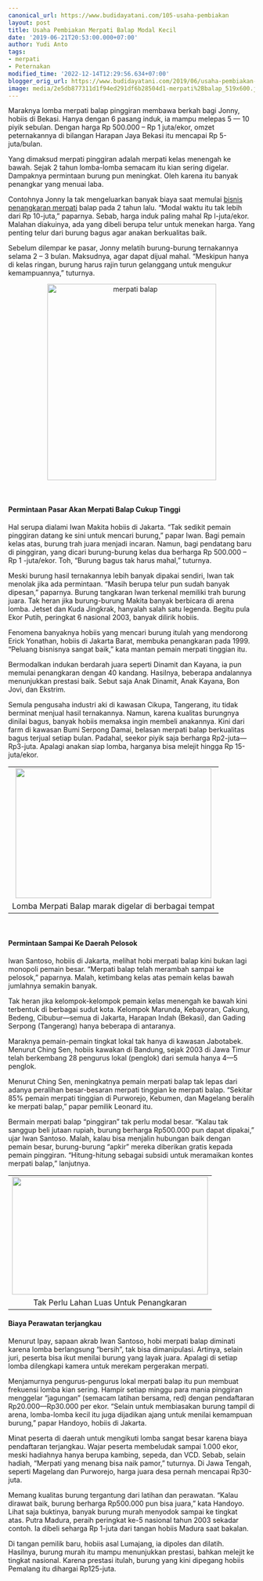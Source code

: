 ```yaml
---
canonical_url: https://www.budidayatani.com/105-usaha-pembiakan
layout: post
title: Usaha Pembiakan Merpati Balap Modal Kecil
date: '2019-06-21T20:53:00.000+07:00'
author: Yudi Anto
tags:
- merpati
- Peternakan
modified_time: '2022-12-14T12:29:56.634+07:00'
blogger_orig_url: https://www.budidayatani.com/2019/06/usaha-pembiakan-merpati-balap-modal.html
image: media/2e5db877311d1f94ed291df6b28504d1-merpati%2Bbalap_519x600.jpg
---
```

<p>Maraknya lomba merpati balap pinggiran membawa berkah bagi Jonny, hobiis di Bekasi. Hanya dengan 6 pasang induk, ia mampu melepas 5 — 10 piyik sebulan. Dengan harga Rp 500.000 &#8211; Rp 1 juta/ekor, omzet peternakannya di bilangan Harapan Jaya Bekasi itu mencapai Rp 5-juta/bulan.</p><p>Yang dimaksud merpati pinggiran adalah merpati kelas menengah ke bawah. Sejak 2 tahun lomba-lomba semacam itu kian sering digelar. Dampaknya permintaan burung pun meningkat. Oleh karena itu banyak penangkar yang menuai laba.</p><p>Contohnya Jonny Ia tak mengeluarkan banyak biaya saat memulai <a href="https://www.budidayatani.com/2019/06/manfaat-burung-merpati-sebagai-alat.html" style="width: auto !important" data-wpil-post-to-="data-wpil-post-to-">bisnis penangkaran merpati</a> balap pada 2 tahun lalu. “Modal waktu itu tak lebih dari Rp 10-juta,” paparnya. Sebab, harga induk paling mahal Rp l-juta/ekor. Malahan diakuinya, ada yang dibeli berupa telur untuk menekan harga. Yang penting telur dari burung bagus agar anakan berkualitas baik.</p><p>Sebelum dilempar ke pasar, Jonny melatih burung-burung ternakannya selama 2 &#8211; 3 bulan. Maksudnya, agar dapat dijual mahal. “Meskipun hanya di kelas ringan, burung harus rajin turun gelanggang untuk mengukur kemampuannya,” tuturnya.</p><div style="clear: both;text-align: center"><a style="margin-left: 1em;margin-right: 1em" href="https://i1.wp.com/1.bp.blogspot.com/-KPvctzWkOwE/XQyclBaabbI/AAAAAAAACWc/OBPvLRE8UZYyqac1_MewmmB_ud2gL7giwCLcBGAs/s1600/merpati%2Bbalap_519x600.jpg?ssl=1"><img loading="lazy" title="" src="https://i1.wp.com/1.bp.blogspot.com/-KPvctzWkOwE/XQyclBaabbI/AAAAAAAACWc/OBPvLRE8UZYyqac1_MewmmB_ud2gL7giwCLcBGAs/s400/merpati%2Bbalap_519x600.jpg?resize=345%2C400&amp;ssl=1" alt="merpati balap" width="345" height="400" border="0" data-original-height="600" data-original-width="519" data-recalc-dims="1" /></a></div><p>&nbsp;</p><h4>Permintaan Pasar Akan Merpati Balap Cukup Tinggi</h4><p>Hal serupa dialami Iwan Makita hobiis di Jakarta. “Tak sedikit pemain pinggiran datang ke sini untuk mencari burung,” papar Iwan. Bagi pemain kelas atas, burung trah juara menjadi incaran. Namun, bagi pendatang baru di pinggiran, yang dicari burung-burung kelas dua berharga Rp 500.000 &#8211; Rp 1 -juta/ekor. Toh, “Burung bagus tak harus mahal,” tuturnya.</p><p>Meski burung hasil ternakannya lebih banyak dipakai sendiri, Iwan tak menolak jika ada permintaan. “Masih berupa telur pun sudah banyak dipesan,” paparnya. Burung tangkaran Iwan terkenal memiliki trah burung juara. Tak heran jika burung-burung Makita banyak berbicara di arena lomba. Jetset dan Kuda Jingkrak, hanyalah salah satu legenda. Begitu pula Ekor Putih, peringkat 6 nasional 2003, banyak dilirik hobiis.</p><p>Fenomena banyaknya hobiis yang mencari burung itulah yang mendorong Erick Yonathan, hobiis di Jakarta Barat, membuka penangkaran pada 1999. “Peluang bisnisnya sangat baik,” kata mantan pemain merpati tinggian itu.</p><p>Bermodalkan indukan berdarah juara seperti Dinamit dan Kayana, ia pun memulai penangkaran dengan 40 kandang. Hasilnya, beberapa andalannya menunjukkan prestasi baik. Sebut saja Anak Dinamit, Anak Kayana, Bon Jovi, dan Ekstrim.</p><p>Semula pengusaha industri aki di kawasan Cikupa, Tangerang, itu tidak berminat menjual hasil ternakannya. Namun, karena kualitas burungnya dinilai bagus, banyak hobiis memaksa ingin membeli anakannya. Kini dari farm di kawasan Bumi Serpong Damai, belasan merpati balap berkualitas bagus terjual setiap bulan. Padahal, seekor piyik saja berharga Rp2-juta—Rp3-juta. Apalagi anakan siap lomba, harganya bisa melejit hingga Rp 15-juta/ekor.</p><table style="margin-left: auto;margin-right: auto;text-align: center" cellspacing="0" cellpadding="0" align="center"><tbody><tr><td style="text-align: center"><a style="margin-left: auto;margin-right: auto" href="https://i2.wp.com/1.bp.blogspot.com/-hB658LqUvXg/XQycpzPIQQI/AAAAAAAACWg/G6IL43z6KWkVRO3MYksgUkri2PL4mWGAwCLcBGAs/s1600/merpati%2Bbalap_800x532.jpg?ssl=1"><img loading="lazy" src="https://i2.wp.com/1.bp.blogspot.com/-hB658LqUvXg/XQycpzPIQQI/AAAAAAAACWg/G6IL43z6KWkVRO3MYksgUkri2PL4mWGAwCLcBGAs/s400/merpati%2Bbalap_800x532.jpg?resize=400%2C265&amp;ssl=1" width="400" height="265" border="0" data-original-height="532" data-original-width="800" data-recalc-dims="1" /></a></td></tr><tr><td style="text-align: center">Lomba Merpati Balap marak digelar di berbagai tempat</td></tr></tbody></table><p>&nbsp;</p><h4>Permintaan Sampai Ke Daerah Pelosok</h4><p>Iwan Santoso, hobiis di Jakarta, melihat hobi merpati balap kini bukan lagi monopoli pemain besar. “Merpati balap telah merambah sampai ke pelosok,” paparnya. Malah, ketimbang kelas atas pemain kelas bawah jumlahnya semakin banyak.</p><p>Tak heran jika kelompok-kelompok pemain kelas menengah ke bawah kini terbentuk di berbagai sudut kota. Kelompok Marunda, Kebayoran, Cakung, Bedeng, Cibubur—semua di Jakarta, Harapan Indah (Bekasi), dan Gading Serpong (Tangerang) hanya beberapa di antaranya.</p><p>Maraknya pemain-pemain tingkat lokal tak hanya di kawasan Jabotabek. Menurut Ching Sen, hobiis kawakan di Bandung, sejak 2003 di Jawa Timur telah berkembang 28 pengurus lokal (penglok) dari semula hanya 4—5 penglok.</p><p>Menurut Ching Sen, meningkatnya pemain merpati balap tak lepas dari adanya peralihan besar-besaran merpati tinggian ke merpati balap. “Sekitar 85% pemain merpati tinggian di Purworejo, Kebumen, dan Magelang beralih ke merpati balap,” papar pemilik Leonard itu.</p><p>Bermain merpati balap “pinggiran” tak perlu modal besar. “Kalau tak sanggup beli jutaan rupiah, burung berharga Rp500.000 pun dapat dipakai,” ujar Iwan Santoso. Malah, kalau bisa menjalin hubungan baik dengan pemain besar, burung-burung “apkir” mereka diberikan gratis kepada pemain pinggiran. “Hitung-hitung sebagai subsidi untuk meramaikan kontes merpati balap,” lanjutnya.</p><table style="margin-left: auto;margin-right: auto;text-align: center" cellspacing="0" cellpadding="0" align="center"><tbody><tr><td style="text-align: center"><a style="margin-left: auto;margin-right: auto" href="https://i2.wp.com/1.bp.blogspot.com/-RvIQ2QPzz2E/XQycuCMCfiI/AAAAAAAACWk/kuwPPIQJbXQ7rYkdwG2UmVuEJuk8wSOdgCLcBGAs/s1600/merpati%2Bbalap_800x482.jpg?ssl=1"><img loading="lazy" src="https://i1.wp.com/1.bp.blogspot.com/-RvIQ2QPzz2E/XQycuCMCfiI/AAAAAAAACWk/kuwPPIQJbXQ7rYkdwG2UmVuEJuk8wSOdgCLcBGAs/s400/merpati%2Bbalap_800x482.jpg?resize=400%2C240&amp;ssl=1" width="400" height="240" border="0" data-original-height="482" data-original-width="800" data-recalc-dims="1" /></a></td></tr><tr><td style="text-align: center">Tak Perlu Lahan Luas Untuk Penangkaran</td></tr></tbody></table><h4>Biaya Perawatan terjangkau</h4><p>Menurut Ipay, sapaan akrab Iwan Santoso, hobi merpati balap diminati karena lomba berlangsung “bersih”, tak bisa dimanipulasi. Artinya, selain juri, peserta bisa ikut menilai burung yang layak juara. Apalagi di setiap lomba dilengkapi kamera untuk merekam pergerakan merpati.</p><p>Menjamurnya pengurus-pengurus lokal merpati balap itu pun membuat frekuensi lomba kian sering. Hampir setiap minggu para mania pinggiran menggelar “jagungan” (semacam latihan bersama, red) dengan pendaftaran Rp20.000—Rp30.000 per ekor. “Selain untuk membiasakan burung tampil di arena, lomba-lomba kecil itu juga dijadikan ajang untuk menilai kemampuan burung,” papar Handoyo, hobiis di Jakarta.</p><p>Minat peserta di daerah untuk mengikuti lomba sangat besar karena biaya pendaftaran terjangkau. Wajar peserta membeludak sampai 1.000 ekor, meski hadiahnya hanya berupa kambing, sepeda, dan VCD. Sebab, selain hadiah, “Merpati yang menang bisa naik pamor,” tuturnya. Di Jawa Tengah, seperti Magelang dan Purworejo, harga juara desa pernah mencapai Rp30-juta.</p><p>Memang kualitas burung tergantung dari latihan dan perawatan. “Kalau dirawat baik, burung berharga Rp500.000 pun bisa juara,” kata Handoyo. Lihat saja buktinya, banyak burung murah menyodok sampai ke tingkat atas. Putra Madura, peraih peringkat ke-5 nasional tahun 2003 sekadar contoh. Ia dibeli seharga Rp 1-juta dari tangan hobiis Madura saat bakalan.</p><p>Di tangan pemilik baru, hobiis asal Lumajang, ia dipoles dan dilatih. Hasilnya, burung murah itu mampu menunjukkan prestasi, bahkan melejit ke tingkat nasional. Karena prestasi itulah, burung yang kini dipegang hobiis Pemalang itu dihargai Rp125-juta.</p>